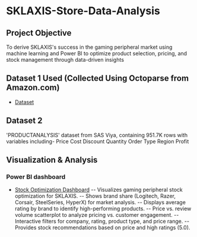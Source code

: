 # SKLAXIS-Store-Data-Analysis
## Project Objective
To derive SKLAXIS's success in the gaming peripheral market using machine learning and Power BI to optimize product selection, pricing, and stock management through data-driven insights

## Dataset 1 Used (Collected Using Octoparse from Amazon.com)
- <a href="https://github.com/Mohammed-Hanzala-Khan/Business-Data-Analytics-Portfolio/blob/main/SKLAXIS's%20Store%20Raw%20Data.xlsx">Dataset</a>

## Dataset 2 
'PRODUCTANALYSIS' dataset from SAS Viya, containing 951.7K rows with variables including-
Price
Cost
Discount
Quantity
Order Type
Region
Profit


## Visualization & Analysis
### Power BI dashboard 
- <a href="https://github.com/Mohammed-Hanzala-Khan/Business-Data-Analytics-Portfolio/blob/main/SKLAXIS%20Powe%20Bi%20dashboard.png">Stock Optimization Dashboard</a>
-- Visualizes gaming peripheral stock optimization for SKLAXIS.
-- Shows brand share (Logitech, Razer, Corsair, SteelSeries, HyperX) for market analysis.
-- Displays average rating by brand to identify high-performing products.
-- Price vs. review volume scatterplot to analyze pricing vs. customer engagement.
-- Interactive filters for company, rating, product type, and price range.
-- Provides stock recommendations based on price and high ratings (5.0).
